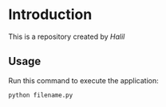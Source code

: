 # Introduction


This is a repository created by *Halil*


## Usage


Run this command to execute the application:


`python filename.py`

 

```
